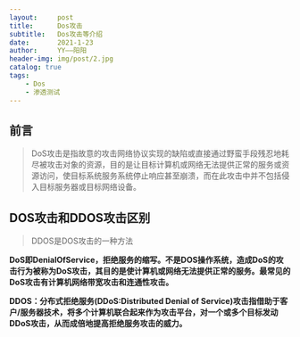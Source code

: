 ```yaml
---
layout:     post
title:      Dos攻击
subtitle:   Dos攻击等介绍
date:       2021-1-23
author:     YY——阳阳
header-img: img/post/2.jpg
catalog: true
tags:
    - Dos
    - 渗透测试
---
```


## 前言
> DoS攻击是指故意的攻击网络协议实现的缺陷或直接通过野蛮手段残忍地耗尽被攻击对象的资源，目的是让目标计算机或网络无法提供正常的服务或资源访问，使目标系统服务系统停止响应甚至崩溃，而在此攻击中并不包括侵入目标服务器或目标网络设备。

## DOS攻击和DDOS攻击区别
> DDOS是DOS攻击的一种方法

**DoS即DenialOfService，拒绝服务的缩写。不是DOS操作系统，造成DoS的攻击行为被称为DoS攻击，其目的是使计算机或网络无法提供正常的服务。最常见的DoS攻击有计算机网络带宽攻击和连通性攻击。**

**DDOS：分布式拒绝服务(DDoS:Distributed Denial of Service)攻击指借助于客户/服务器技术，将多个计算机联合起来作为攻击平台，对一个或多个目标发动DDoS攻击，从而成倍地提高拒绝服务攻击的威力。**